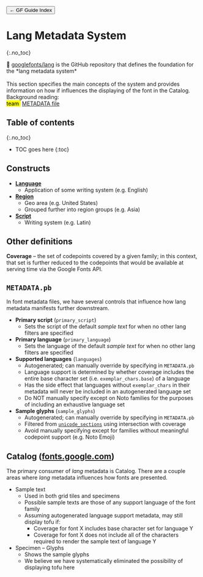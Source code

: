 <link href="style.css" rel="stylesheet">

<a href="./index"><button class="button button-i">&larr; GF Guide Index</button></a>

# Lang Metadata System
{:.no_toc}

<div class="callout">
🦜 <a href="https://github.com/googlefonts/lang" target="_blank">googlefonts/lang</a> is the GitHub repository that defines the foundation for the *lang metadata system* 
<br><br>
This section specifies the main concepts of the system and provides information on how if influences the displaying of the font in the Catalog.
</div>

<div class="context-reading">
    Background reading:<br>
    <mark class="brown">team&nbsp;</mark> <a href="./metadata">METADATA file</a>
</div>

## Table of contents
{:.no_toc}
* TOC goes here
{:toc}

## Constructs

- [**Language**](https://github.com/googlefonts/lang/tree/main/Lib/gflanguages/data/languages)
  - Application of some writing system (e.g. English)
- [**Region**](https://github.com/googlefonts/lang/tree/main/Lib/gflanguages/data/regions)
  - Geo area (e.g. United States)
  - Grouped further into region groups (e.g. Asia)
- [**Script**](https://github.com/googlefonts/lang/tree/main/Lib/gflanguages/data/scripts)
  - Writing system (e.g. Latin)

## Other definitions

**Coverage** – the set of codepoints covered by a given family; in this context, that set is further reduced to the codepoints that would be available at serving time via the Google Fonts API.

## `METADATA.pb`

In font metadata files, we have several controls that influence how lang metadata manifests further downstream.

- **Primary script** (`primary_script`)
  - Sets the script of the default *sample text* for when no other lang filters are specified
- **Primary language** (`primary_language`)
  - Sets the language of the default *sample text* for when no other lang filters are specified
- **Supported languages** (`languages`)
  - Autogenerated; can manually override by specifying in `METADATA.pb`
  - Language support is determined by whether coverage includes the entire base character set (i.e. `exemplar_chars.base`) of a language
  - Has the side effect that languages without `exemplar_chars` in their metadata will never be included in an autogenerated language set
  - Do NOT manually specify except on Noto families for the purposes of including an exhaustive language set
- **Sample glyphs** (`sample_glyphs`)
  - Autogenerated; can manually override by specifying in `METADATA.pb`
  - Filtered from [`unicode_sections`](<url>) using intersection with coverage
  - Avoid manually specifying except for families without meaningful codepoint support (e.g. Noto Emoji)

## Catalog ([fonts.google.com](https://fonts.google.com))

The primary consumer of *lang* metadata is Catalog. There are a couple areas where *lang* metadata influences how fonts are presented.

- Sample text
  - Used in both grid tiles and specimens
  - Possible sample texts are those of any support language of the font family
  - Assuming autogenerated language support metadata, may still display tofu if:
    - Coverage for font X includes base character set for language Y
    - Coverage for font X does not include all of the characters required to render the sample text of language Y
- Specimen – Glyphs
  - Shows the sample glyphs
  - We believe we have systematically eliminated the possibility of displaying tofu here
